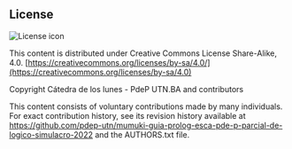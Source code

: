 ## License
![License icon](https://licensebuttons.net/l/by-sa/3.0/88x31.png)

This content is distributed under Creative Commons License Share-Alike, 4.0. [https://creativecommons.org/licenses/by-sa/4.0/](https://creativecommons.org/licenses/by-sa/4.0)

Copyright Cátedra de los lunes - PdeP UTN.BA and contributors

This content consists of voluntary contributions made by many
individuals. For exact contribution history, see its revision history
available at https://github.com/pdep-utn/mumuki-guia-prolog-esca-pde-p-parcial-de-logico-simulacro-2022 and the AUTHORS.txt file.

